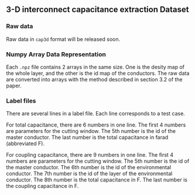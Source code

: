 ## 3-D interconnect capacitance extraction Dataset

### Raw data

Raw data in `cap3d` format will be released soon.

### Numpy Array Data Representation

Each `.npz` file contains 2 arrays in the same size. 
One is the desity map of the whole layer, and the other is the id map of the conductors.
The raw data are converted into arrays with the method described in section 3.2 of the paper.

### Label files

There are several lines in a label file. Each line corresponds to a test case.

For total capacitance, there are 6 numbers in one line. 
The first 4 numbers are parameters for the cutting window.
The 5th number is the id of the master conductor.
The last number is the total capacitance in farad (abbreviated F).

For coupling capacitance, there are 9 numbers in one line. 
The first 4 numbers are parameters for the cutting window.
The 5th number is the id of the master conductor.
The 6th number is the id of the environmental conductor.
The 7th number is the id of the layer of the environmental conductor.
The 8th number is the total capacitance in F.
The last number is the coupling capacitance in F.
